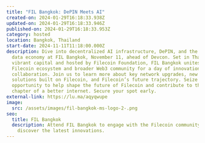 ```yaml
---
title: "FIL Bangkok: DePIN Meets AI"
created-on: 2024-01-29T16:18:33.938Z
updated-on: 2024-01-29T16:18:33.946Z
published-on: 2024-01-29T16:18:33.953Z
category: hosted
location: Bangkok, Thailand
start-date: 2024-11-11T11:18:00.000Z
description: Dive into decentralized AI infrastructure, DePIN, and the evolving
  data economy at FIL Bangkok, November 11, ahead of Devcon. Set in Thailand’s
  vibrant capital and hosted by Filecoin Foundation, FIL Bangkok unites the
  Filecoin ecosystem and broader Web3 community for a day of innovation and
  collaboration. Join us to learn more about key network upgrades, new L2
  solutions built on Filecoin, and Filecoin’s future trajectory. Seize this
  opportunity to help shape the future of Filecoin and contribute to the next
  chapter of a better internet. Secure your spot early.
external-link: https://lu.ma/aqyqwupe
image:
  src: /assets/images/fil-bangkok-ms-logo-2-.png
seo:
  title: FIL Bangkok
  description: Attend FIL Bangkok to engage with the Filecoin community and
    discover the latest innovations.
---
```

